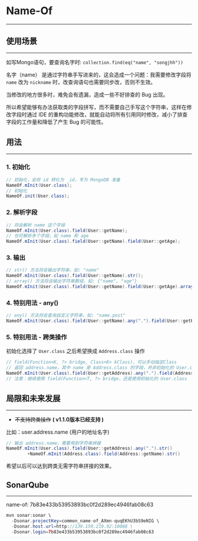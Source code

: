 # Name-Of

---

## 使用场景

---

如写Mongo语句，要查询名字时: `collection.find(eq("name", "songjhh"))`

名字（name） 是通过字符串手写进来的，这会造成一个问题：我需要修改字段将 `name` 改为 `nickname` 时，改查询语句也需要同步改，否则不生效。

当修改的地方很多时，难免会有遗漏，造成一些不好排查的 Bug 出现。

所以希望能够有办法获取类的字段拼写，而不需要自己手写这个字符串，这样在修改字段时通过 IDE 的重构功能修改，就能自动将所有引用同时修改，减小了排查字段的工作量和降低了产生 Bug 的可能性。

## 用法

---

### 1. 初始化

```java
// 初始化，会将 id 转化为 _id，专为 MongoDB 准备
NameOf.mInit(User.class);
// 初始化
NameOf.init(User.class);
```

### 2. 解析字段

```java
// 将会解析 name 这个字段
NameOf.mInit(User.class).field(User::getName);
// 也可解析多个字段，如 name 和 age
NameOf.mInit(User.class).field(User::getName).field(User::getAge);
```

### 3. 输出

```java
// str() 方法将会输出字符串，如: "name"
NameOf.mInit(User.class).field(User::getName).str();
// array() 方法将会输出字符串数组，如: {"name", "age"}
NameOf.mInit(User.class).field(User::getName).field(User::getAge).array();
```

### 4. 特别用法 - any()

```java
// any() 方法将会查询自定义字符串，如: "name.post"
NameOf.mInit(User.class).field(User::getName).any(".").field(User::getPost).str();
```

### 5. 特别用法 - 跨类操作
初始化选择了 `User.class` 之后希望换成 `Address.class` 操作
```java
// field(Function<K, ?> bridge, Class<K> kClass)，可以手动指定Class
// 返回 address.name，其中 name 是 Address.class 的字段，并非初始化的 User.class 字段
NameOf.mInit(User.class).field(User::getAddress).any(".").field(Address::getName, Address.class).str();
// 注意：继续使用 field(Function<T, ?> bridge，还是使用初始化的 User.class
```


## 局限和未来发展

---

- ~~不支持跨类操作~~  **( v1.1.0版本已经支持 )**

比如：user.address.name (用户的地址名字)

```java
// 输出 address.name，需要用到字符串拼接
NameOf.mInit(User.class).field(User::getAddress).any(".").str()
        +NameOf.mInit(Address.class).field(Address::getName).str()
```

希望以后可以达到跨类无需字符串拼接的效果。


## SonarQube

---

name-of: 7b83e433b53953893bc0f2d289ec4946fab08c63

```java
mvn sonar:sonar \
  -Dsonar.projectKey=common_name-of_AXmn-quqEKhU3bS9eNIG \
  -Dsonar.host.url=http://139.159.219.92:10088 \
  -Dsonar.login=7b83e433b53953893bc0f2d289ec4946fab08c63
```